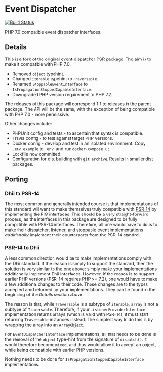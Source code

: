 Event Dispatcher
==============

[![Build Status](https://travis-ci.org/Dhii/event-dispatcher-interface.svg?branch=develop)](https://travis-ci.org/Dhii/event-dispatcher-interface)

PHP 7.0 compatible event dispatcher interfaces.

## Details

This is a fork of the original [event-dispatcher][] PSR package. The aim is to make it compatible with PHP 7.0.

- Removed `object` typehint.
- Changed `iterable` typehint to `Traversable`.
- Renamed `StoppableEventInterface` to `IsPropagationStoppedCapableInterface`.
- Downgraded PHP version requirement to PHP 7.2.

The releases of this package will correspond 1:1 to releases in the parent package. The API will be the same,
with the exception of being compatible with PHP 7.0 - more permissive.

Other changes include:

- PHPUnit config and tests - to ascertain that syntax is compatible.
- Travis config - to test against target PHP versions.
- Docker config - develop and test in an isolated environment.
Copy `.env.example` to `.env`, and run `docker-compose up`.
- Lockfile now committed.
- Configuration for dist building with `git archive`. Results in smaller dist packages.

## Porting
### Dhii to PSR-14
The most common and generally intended course is that implementations of this standard will want to
make themselves truly compatible with [PSR-14][] by implementing the FIG interfaces. This should be a very
straight-forward process, as the interfaces in this package are designed to be fully compatible with
PSR-14 interfaces. Therefore, all one would have to do is to make their dispatcher, listener, and
stoppable event implementations _additionally_ implement their counterparts from the PSR-14 standrd.

### PSR-14 to Dhii
A less common direction would be to make implementations comply with the Dhii standard. If the reason
is simply to support the standard, then the solution is very similar to the one above:
simply make your implementations additionally implement Dhii interfaces. However, if the reason is
to support earlier PHP versions (PSR-14 requires PHP >= 7.2), one would have to make a few additional
changes to their code. Those changes are to the types accepted amd returned by your implementations.
They can be found in the beginning of the _Details_ section above.

The reason is that, while `Traversable` is a subtype of `iterable`, `array` is not a subtype of
`Traversable`. Therefore, if your `ListenerProviderInterface` implementation returns arrays
(which is valid with PSR-14), it must start returning `Traversable` instances instead. The simplest
way to do this is by wrapping the array into an [`ArrayObject`][].

For `EventDispatcherInterface` implementations, all that needs to be done is the removal of the
`object` type-hint from the signature of `dispatch()`. It would therefore become `mixed`, and
thus would allow it to accept an object, while being compatible with earlier PHP versions.

Nothing needs to be done for `IsPropagationStoppedCapableInterface` implementations.




[event-dispatcher]: https://github.com/php-fig/event-dispatcher/
[PSR-14]: https://www.php-fig.org/psr/psr-14/
[`ArrayObject`]: https://www.php.net/manual/en/class.arrayobject.php
